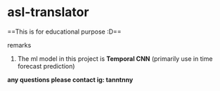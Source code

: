 # asl-translator

==This is for educational purpose :D==


remarks
1. The ml model in this project is **Temporal CNN** (primarily use in time forecast prediction)


**any questions please contact ig: tanntnny**
